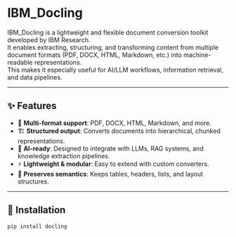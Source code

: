 # IBM_Docling

IBM_Docling is a lightweight and flexible document conversion toolkit developed by IBM Research.  
It enables extracting, structuring, and transforming content from multiple document formats (PDF, DOCX, HTML, Markdown, etc.) into machine-readable representations.  
This makes it especially useful for AI/LLM workflows, information retrieval, and data pipelines.

---

## ✨ Features

- 📄 **Multi-format support**: PDF, DOCX, HTML, Markdown, and more.  
- 🏗 **Structured output**: Converts documents into hierarchical, chunked representations.  
- 🤖 **AI-ready**: Designed to integrate with LLMs, RAG systems, and knowledge extraction pipelines.  
- ⚡ **Lightweight & modular**: Easy to extend with custom converters.  
- 🧩 **Preserves semantics**: Keeps tables, headers, lists, and layout structures.  

---

## 🚀 Installation

```bash
pip install docling
